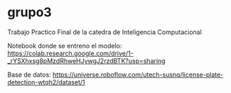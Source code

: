 # grupo3
Trabajo Practico Final de la catedra de Inteligencia Computacional

Notebook donde se entreno el modelo:
https://colab.research.google.com/drive/1-_rYSXhxsg8pMzdRhweHJywgJ2rzdBTK?usp=sharing

Base de datos:
https://universe.roboflow.com/utech-susnq/license-plate-detection-wtqh2/dataset/1